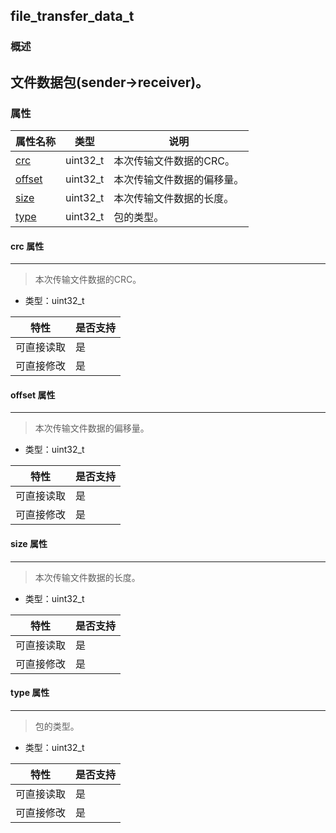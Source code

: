 ## file\_transfer\_data\_t
### 概述
文件数据包(sender->receiver)。
----------------------------------
### 属性
<p id="file_transfer_data_t_properties">

| 属性名称 | 类型 | 说明 | 
| -------- | ----- | ------------ | 
| <a href="#file_transfer_data_t_crc">crc</a> | uint32\_t | 本次传输文件数据的CRC。 |
| <a href="#file_transfer_data_t_offset">offset</a> | uint32\_t | 本次传输文件数据的偏移量。 |
| <a href="#file_transfer_data_t_size">size</a> | uint32\_t | 本次传输文件数据的长度。 |
| <a href="#file_transfer_data_t_type">type</a> | uint32\_t | 包的类型。 |
#### crc 属性
-----------------------
> <p id="file_transfer_data_t_crc">本次传输文件数据的CRC。

* 类型：uint32\_t

| 特性 | 是否支持 |
| -------- | ----- |
| 可直接读取 | 是 |
| 可直接修改 | 是 |
#### offset 属性
-----------------------
> <p id="file_transfer_data_t_offset">本次传输文件数据的偏移量。

* 类型：uint32\_t

| 特性 | 是否支持 |
| -------- | ----- |
| 可直接读取 | 是 |
| 可直接修改 | 是 |
#### size 属性
-----------------------
> <p id="file_transfer_data_t_size">本次传输文件数据的长度。

* 类型：uint32\_t

| 特性 | 是否支持 |
| -------- | ----- |
| 可直接读取 | 是 |
| 可直接修改 | 是 |
#### type 属性
-----------------------
> <p id="file_transfer_data_t_type">包的类型。

* 类型：uint32\_t

| 特性 | 是否支持 |
| -------- | ----- |
| 可直接读取 | 是 |
| 可直接修改 | 是 |
